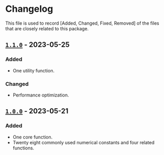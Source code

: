 # Changelog

This file is used to record [Added, Changed, Fixed, Removed] of the files that are closely related to this package.

## [`1.1.0`](https://www.npmjs.com/package/@projectleo/tickerjs/v/1.1.0) - 2023-05-25

### Added

- One utility function.

### Changed

- Performance optimization.

## [`1.0.0`](https://www.npmjs.com/package/@projectleo/tickerjs/v/1.0.0) - 2023-05-21

### Added

- One core function.
- Twenty eight commonly used numerical constants and four related functions.
